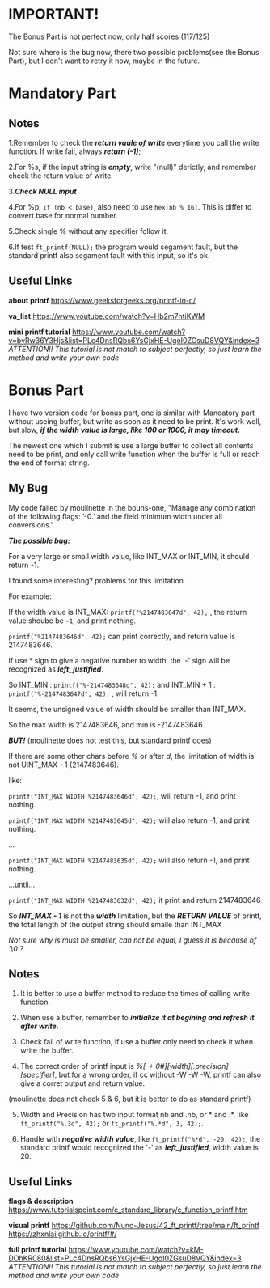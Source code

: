 # IMPORTANT!
The Bonus Part is not perfect now, only half scores (117/125)

Not sure where is the bug now, there two possible problems(see the Bonus Part), but I don't want to retry it now, maybe in the future.



# Mandatory Part
## Notes
1.Remember to check the _**return vaule of write**_ everytime you call the write function. If write fail, always _**return (-1)**_;

2.For %s, if the input string is _**empty**_, write "(null)" derictly, and remember check the return value of write.

3._**Check NULL input**_

4.For %p, `if (nb < base)`, also need to use `hex[nb % 16]`. This is differ to convert base for normal number.

5.Check single % without any specifier follow it.

6.If test `ft_printf(NULL);` the program would segament fault, but the standard printf also segament fault with this input, so it's ok.

## Useful Links
  **about printf** https://www.geeksforgeeks.org/printf-in-c/
  
  **va_list** https://www.youtube.com/watch?v=Hb2m7htiKWM
  
  **mini printf tutorial** https://www.youtube.com/watch?v=byRw36Y3Hjs&list=PLc4DnsRQbs6YsGjxHE-UgoI0ZGsuD8VQY&index=3
  _ATTENTION!! This tutorial is not match to subject perfectly, so just learn the method and write your own code_


# Bonus Part
I have two version code for bonus part, one is similar with Mandatory part without useing buffer, but write as soon as it need to be print. It's work well, but slow, _**if the width value is large, like 100 or 1000, it may timeout.**_

The newest one which I submit is use a large buffer to collect all contents need to be print, and only call write function when the buffer is full or reach the end of format string.

## My Bug

My code failed by moulinette in the bouns-one, "Manage any combination of the following flags: ’-0.’ and the field minimum width under all conversions."

_**The possible bug:**_

For a very large or small width value, like INT_MAX or INT_MIN, it should return -1.

I found some interesting? problems for this limitation

For example: 

If the width value is INT_MAX: `printf("%2147483647d", 42);` , the return value shoube be `-1`, and print nothing.

`printf("%2147483646d", 42);` can print correctly, and return value is 2147483646.

If use * sign to give a negative number to width, the '-' sign will be recognized as _**left_justified**_. 

So INT_MIN : `printf("%-2147483648d", 42);` and INT_MIN + 1 : `printf("%-2147483647d", 42);` , will return -1. 

It seems, the unsigned value of width should be smaller than INT_MAX. 

So the max width is 2147483646, and min is -2147483646.

_**BUT!**_ (moulinette does not test this, but standard printf does)

If there are some other chars before _%_ or after _d_, the limitation of width is not UINT_MAX - 1 (2147483646).

like:

`printf("INT_MAX WIDTH %2147483646d", 42);`, will return -1, and print nothing.

`printf("INT_MAX WIDTH %2147483645d", 42);` will also return -1, and print nothing.

...

`printf("INT_MAX WIDTH %2147483635d", 42);` will also return -1, and print nothing.

...until...

`printf("INT_MAX WIDTH %2147483632d", 42);` it print and return 2147483646

So _**INT_MAX - 1**_ is not the _**width**_ limitation, but the _**RETURN VALUE**_ of printf, the total length of the output string should smalle than INT_MAX

_Not sure why is must be smaller, can not be equal, I guess it is because of '\0'?_


## Notes
1. It is better to use a buffer method to reduce the times of calling write function.

2. When use a buffer, remember to _**initialize it at begining and refresh it after write.**_

3. Check fail of write function, if use a buffer only need to check it when write the buffer.

4. The correct order of printf input is _%[-+ 0#][width][.precision][specifier]_, but for a wrong order, if cc without -W -W -W, printf can also give a corret output and return value.

(moulinette does not check 5 & 6, but it is better to do as standard printf)

5. Width and Precision has two input format nb and .nb, or * and .*, like `ft_printf("%.3d", 42);` or `ft_printf("%.*d", 3, 42);`.

6. Handle with _**negative width value**_, like `ft_printf("%*d", -20, 42);`, the standard printf would recognized the '-' as _**left_justified**_, width value is 20.


## Useful Links
  **flags & description** https://www.tutorialspoint.com/c_standard_library/c_function_printf.htm

  **visual printf**
        https://github.com/Nuno-Jesus/42_ft_printf/tree/main/ft_printf 
        https://zhxnlai.github.io/printf/#/

  **full printf tutorial** https://www.youtube.com/watch?v=kM-DOhKR080&list=PLc4DnsRQbs6YsGjxHE-UgoI0ZGsuD8VQY&index=3
  _ATTENTION!! This tutorial is not match to subject perfectly, so just learn the method and write your own code_

